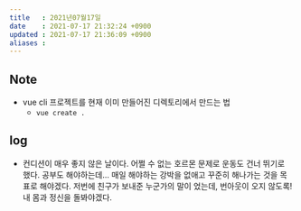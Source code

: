 ```yaml
---
title   : 2021년07월17일 
date    : 2021-07-17 21:32:24 +0900
updated : 2021-07-17 21:36:09 +0900
aliases : 
---
```

## Note
- vue cli 프로젝트를 현재 이미 만들어진 디렉토리에서 만드는 법  
  - `vue create .`  

## log 
- 컨디션이 매우 좋지 않은 날이다. 어쩔 수 없는 호르몬 문제로 운동도 건너 뛰기로 했다. 공부도 해야하는데... 매일 해야하는 강박을 없애고 꾸준히 해나가는 것을 목표로 해야겠다. 저번에 친구가 보내준 누군가의 말이 었는데, 번아웃이 오지 않도록!내 몸과 정신을 돌봐야겠다.
